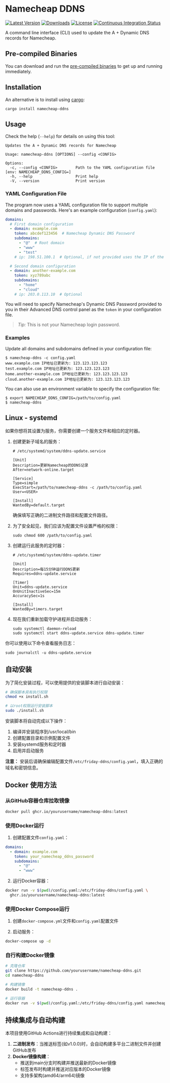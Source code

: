 # Namecheap DDNS

[![Latest Version](https://img.shields.io/crates/v/namecheap-ddns.svg)](https://crates.io/crates/namecheap-ddns)
[![Downloads](https://img.shields.io/github/downloads/nickjer/namecheap-ddns/total.svg)](https://github.com/nickjer/namecheap-ddns/releases)
[![License](https://img.shields.io/github/license/nickjer/namecheap-ddns.svg)](https://github.com/nickjer/namecheap-ddns)
[![Continuous Integration Status](https://github.com/nickjer/namecheap-ddns/workflows/Continuous%20integration/badge.svg)](https://github.com/nickjer/namecheap-ddns/actions)

A command line interface (CLI) used to update the A + Dynamic DNS records for
Namecheap.

## Pre-compiled Binaries

You can download and run the [pre-compiled binaries] to get up and running
immediately.

## Installation

An alternative is to install using [cargo]:

```shell
cargo install namecheap-ddns
```

## Usage

Check the help (`--help`) for details on using this tool:

```shell
Updates the A + Dynamic DNS records for Namecheap

Usage: namecheap-ddns [OPTIONS] --config <CONFIG>

Options:
  -c, --config <CONFIG>        Path to the YAML configuration file [env: NAMECHEAP_DDNS_CONFIG=]
  -h, --help                   Print help
  -V, --version                Print version
```

### YAML Configuration File

The program now uses a YAML configuration file to support multiple domains and passwords. Here's an example configuration (`config.yaml`):

```yaml
domains:
  # First domain configuration
  - domain: example.com
    token: abcdef123456  # Namecheap Dynamic DNS Password
    subdomains:
      - "@"  # Root domain
      - "www"
      - "test"
    # ip: 198.51.100.1  # Optional, if not provided uses the IP of the request

  # Second domain configuration
  - domain: another-example.com
    token: xyz789abc
    subdomains:
      - "home"
      - "cloud"
    # ip: 203.0.113.10  # Optional
```

You will need to specify Namecheap's Dynamic DNS Password provided to you in
their Advanced DNS control panel as the `token` in your configuration file.

> *Tip:* This is not your Namecheap login password.

### Examples

Update all domains and subdomains defined in your configuration file:

```console
$ namecheap-ddns -c config.yaml
www.example.com IP地址已更新为: 123.123.123.123
test.example.com IP地址已更新为: 123.123.123.123
home.another-example.com IP地址已更新为: 123.123.123.123
cloud.another-example.com IP地址已更新为: 123.123.123.123
```

You can also use an environment variable to specify the configuration file:

```console
$ export NAMECHEAP_DDNS_CONFIG=/path/to/config.yaml
$ namecheap-ddns
```

## Linux - systemd

如果你想将其设置为服务，你需要创建一个服务文件和相应的定时器。

1. 创建更新子域名的服务：

   ```desktop
   # /etc/systemd/system/ddns-update.service

   [Unit]
   Description=更新Namecheap的DDNS记录
   After=network-online.target

   [Service]
   Type=simple
   ExecStart=/path/to/namecheap-ddns -c /path/to/config.yaml
   User=<USER>

   [Install]
   WantedBy=default.target
   ```

   确保填写正确的二进制文件路径和配置文件路径。

2. 为了安全起见，我们应该为配置文件设置严格的权限：

   ```shell
   sudo chmod 600 /path/to/config.yaml
   ```

3. 创建运行此服务的定时器：

   ```desktop
   # /etc/systemd/system/ddns-update.timer

   [Unit]
   Description=每15分钟运行DDNS更新
   Requires=ddns-update.service

   [Timer]
   Unit=ddns-update.service
   OnUnitInactiveSec=15m
   AccuracySec=1s

   [Install]
   WantedBy=timers.target
   ```

4. 现在我们重新加载守护进程并启动服务：

   ```shell
   sudo systemctl daemon-reload
   sudo systemctl start ddns-update.service ddns-update.timer
   ```

你可以使用以下命令查看服务日志：

```shell
sudo journalctl -u ddns-update.service
```

## 自动安装

为了简化安装过程，可以使用提供的安装脚本进行自动安装：

```bash
# 确保脚本具有执行权限
chmod +x install.sh

# 以root权限运行安装脚本
sudo ./install.sh
```

安装脚本将自动完成以下操作：
1. 编译并安装程序到/usr/local/bin
2. 创建配置目录和示例配置文件
3. 安装systemd服务和定时器
4. 启用并启动服务

**注意：** 安装后请确保编辑配置文件`/etc/friday-ddns/config.yaml`，填入正确的域名和密钥信息。

## Docker 使用方法

### 从GitHub容器仓库拉取镜像

```bash
docker pull ghcr.io/yourusername/namecheap-ddns:latest
```

### 使用Docker运行

1. 创建配置文件`config.yaml`：

```yaml
domains:
  - domain: example.com
    token: your_namecheap_ddns_password
    subdomains:
      - "@"
      - "www"
```

2. 运行Docker容器：

```bash
docker run -v $(pwd)/config.yaml:/etc/friday-ddns/config.yaml \
  ghcr.io/yourusername/namecheap-ddns:latest
```

### 使用Docker Compose运行

1. 创建`docker-compose.yml`文件和`config.yaml`配置文件

2. 启动服务：

```bash
docker-compose up -d
```

### 自行构建Docker镜像

```bash
# 克隆仓库
git clone https://github.com/yourusername/namecheap-ddns.git
cd namecheap-ddns

# 构建镜像
docker build -t namecheap-ddns .

# 运行容器
docker run -v $(pwd)/config.yaml:/etc/friday-ddns/config.yaml namecheap-ddns
```

## 持续集成与自动构建

本项目使用GitHub Actions进行持续集成和自动构建：

1. **二进制发布**：当推送标签(如v1.0.0)时，会自动构建多平台二进制文件并创建GitHub发布
2. **Docker镜像构建**：
   - 推送到main分支时构建并推送最新的Docker镜像
   - 标签发布时构建并推送对应版本的Docker镜像
   - 支持多架构(amd64/arm64)镜像

[cargo]: https://doc.rust-lang.org/cargo/
[pre-compiled binaries]: https://github.com/nickjer/namecheap-ddns/releases
